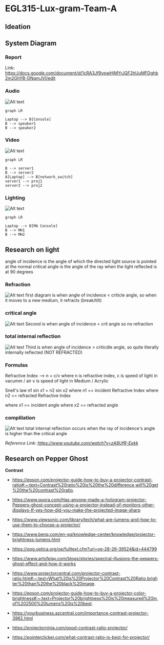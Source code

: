 # EGL315-Lux-gram-Team-A 
## **Ideation**



## **System Diagram**

### Report

Link: https://docs.google.com/document/d/1cRA3Jf9vpwHjMYrJQF2hUuMFDghb2m2GhYB-DNqmJVI/edit

### Audio
![Alt text](imgs/ASysDiagram.jpg)

```mermaid
graph LR

Laptop --> B[Console]
B --> speaker1
B --> speaker2
```

### Video
![Alt text](imgs/VSysDiagram.jpg)
```mermaid
graph LR

B --> server1
B --> server2
A[Laptop] --> B[network_switch]
server1 --> proj1
server2 --> proj2
```
### Lighting
![Alt text](imgs/LSysDiagram.jpg)
```mermaid
graph LR

Laptop --> B[MA Console]
B --> MH1
B --> MH2

```
## **Research on light**
angle of incidence is the angle of which the directed light source is pointed at the normal
critical angle is the angle of the ray when the light reflected is at 90 degrees

### Refraction 
![Alt text](imgs/light1.png)
first diagram is when angle of incidence < criticle angle, so when it moves to a new medium, it refracts (break/tilt)

### critical angle
![Alt text](imgs/light2.png)
Second is when angle of incidence = crit angle so no refraction

### total internal reflection
![Alt text](imgs/light3.png)
Third is when angle of incidence > criticdle angle, so  quite literally internally reflected (NOT REFRACTED)

### Formulas 
Refractive Index -->  n = c/v
where n is refractive index,
c is speed of light in vacumm / air
v is speed of light in Medium / Acrylic

Snell's law
n1 sin x1 = n2 sin x2
where n1 == incident Refractive Index
where n2 == refracted Refractive Index

where x1 == incident angle
where x2 == refracted angle

### complilation
![Alt text](imgs/light4.png)
total internal reflection occurs when the ray of incidence's angle is higher than the critical angle

*Reference Link: https://www.youtube.com/watch?v=zA8UfR-Eekk*

## **Research on Pepper Ghost**

**Contrast**

* https://epson.com/projector-guide-how-to-buy-a-projector-contrast-ratio#:~:text=Contrast%20ratio%20is%20the%20difference,will%20get%20the%20contrast%20ratio.

* https://www.quora.com/Has-anyone-made-a-hologram-projector-Peppers-ghost-concept-using-a-projector-instead-of-monitors-other-displays-If-yes-how-did-you-make-the-projected-image-sharp

* https://www.viewsonic.com/library/tech/what-are-lumens-and-how-to-use-them-to-choose-a-projector/
* https://www.benq.com/en-sg/knowledge-center/knowledge/projector-brightness-lumens.html

* https://opg.optica.org/oe/fulltext.cfm?uri=oe-28-26-39524&id=444799

* https://www.artofplay.com/blogs/stories/spectral-illusions-the-peppers-ghost-effect-and-how-it-works

* https://www.projectorcentral.com/projector-contrast-ratio.htm#:~:text=What%20is%20Projector%20Contrast%20Ratio,brighter%20than%20the%20black%20image.

* https://epson.com/projector-guide-how-to-buy-a-projector-color-brightness#:~:text=Projector%20brightness%20is%20measured%20in,of%202500%20lumens%20is%20best.

* https://yourbusiness.azcentral.com/importance-contrast-projector-3962.html

* https://projectorninja.com/good-contrast-ratio-projector/

* https://pointerclicker.com/what-contrast-ratio-is-best-for-projector/


